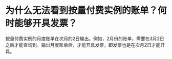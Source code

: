 # 为什么无法看到按量付费实例的账单？何时能够开具发票？

按量付费实例的月度账单在次月的2日输出。例如，2月份的账单，需要在3月2日之后才能查询到。输出月度账单后，才能开具发票，即发票也是在次月2日才能开具。


